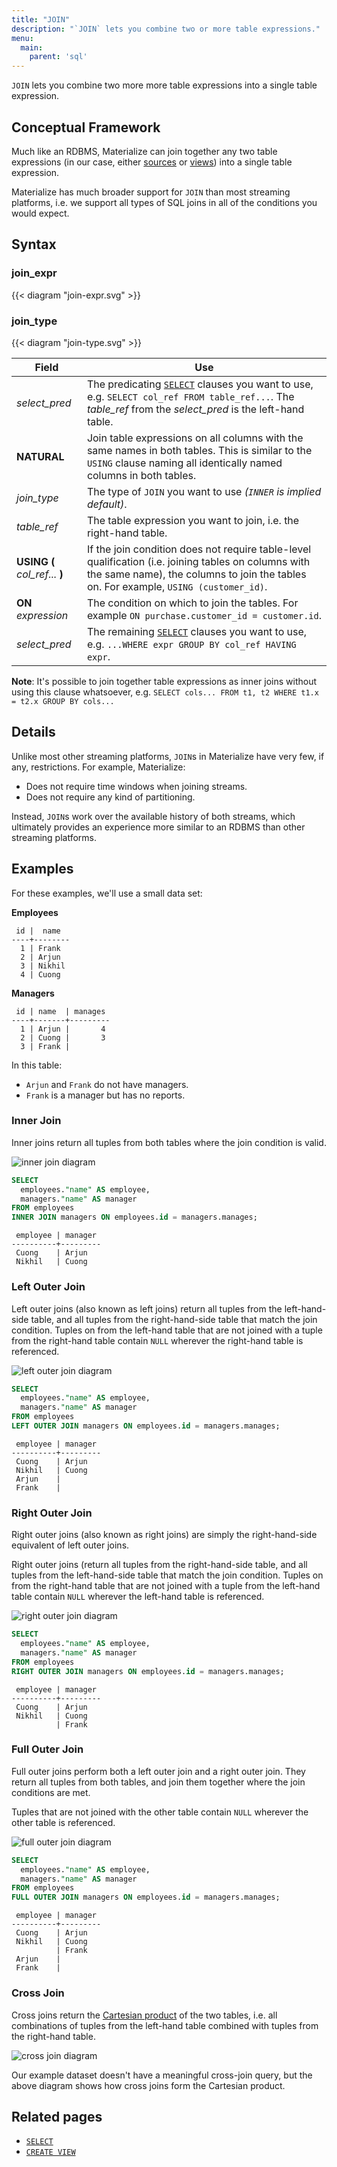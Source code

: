 ```yaml
---
title: "JOIN"
description: "`JOIN` lets you combine two or more table expressions."
menu:
  main:
    parent: 'sql'
---
```


`JOIN` lets you combine two more more table expressions into a single table
expression.

## Conceptual Framework

Much like an RDBMS, Materialize can join together any two table expressions (in
our case, either [sources](../create-source) or [views](../create-view)) into
a single table expression.

Materialize has much broader support for `JOIN` than most streaming platforms,
i.e. we support all types of SQL joins in all of the conditions you would
expect.

## Syntax

### join_expr

{{< diagram "join-expr.svg" >}}

### join_type

{{< diagram "join-type.svg" >}}

Field | Use
------|-----
_select&lowbar;pred_ | The predicating [`SELECT`](../select) clauses you want to use, e.g. `SELECT col_ref FROM table_ref...`. The _table&lowbar;ref_ from the _select&lowbar;pred_ is the left-hand table.
**NATURAL** | Join table expressions on all columns with the same names in both tables. This is similar to the `USING` clause naming all identically named columns in both tables.
_join&lowbar;type_ | The type of `JOIN` you want to use _(`INNER` is implied default)_.
_table&lowbar;ref_ | The table expression you want to join, i.e. the right-hand table.
**USING (** _col&lowbar;ref..._ **)** | If the join condition does not require table-level qualification (i.e. joining tables on columns with the same name), the columns to join the tables on. For example, `USING (customer_id)`.
**ON** _expression_ | The condition on which to join the tables. For example `ON purchase.customer_id = customer.id`.
_select&lowbar;pred_ | The remaining [`SELECT`](../select) clauses you want to use, e.g. `...WHERE expr GROUP BY col_ref HAVING expr`.

**Note**: It's possible to join together table expressions as inner joins without using this clause whatsoever, e.g. `SELECT cols... FROM t1, t2 WHERE t1.x = t2.x GROUP BY cols...`

## Details

Unlike most other streaming platforms, `JOIN`s in Materialize have very few, if
any, restrictions. For example, Materialize:

- Does not require time windows when joining streams.
- Does not require any kind of partitioning.

Instead, `JOIN`s work over the available history of both streams, which
ultimately provides an experience more similar to an RDBMS than other streaming
platforms.

## Examples

For these examples, we'll use a small data set:

**Employees**

```nofmt
 id |  name
----+--------
  1 | Frank
  2 | Arjun
  3 | Nikhil
  4 | Cuong
```

**Managers**

```nofmt
 id | name  | manages
----+-------+---------
  1 | Arjun |       4
  2 | Cuong |       3
  3 | Frank |
```

In this table:

- `Arjun` and `Frank` do not have managers.
- `Frank` is a manager but has no reports.

### Inner Join

Inner joins return all tuples from both tables where the join condition is
valid.

![inner join diagram](/images/join-inner.png)

```sql
SELECT
  employees."name" AS employee,
  managers."name" AS manager
FROM employees
INNER JOIN managers ON employees.id = managers.manages;
```
```nofmt
 employee | manager
----------+---------
 Cuong    | Arjun
 Nikhil   | Cuong
```

### Left Outer Join

Left outer joins (also known as left joins) return all tuples from the
left-hand-side table, and all tuples from the right-hand-side table that match
the join condition. Tuples on from the left-hand table that are not joined with
a tuple from the right-hand table contain `NULL` wherever the right-hand table
is referenced.

![left outer join diagram](/images/join-left-outer.png)

```sql
SELECT
  employees."name" AS employee,
  managers."name" AS manager
FROM employees
LEFT OUTER JOIN managers ON employees.id = managers.manages;
```
```nofmt
 employee | manager
----------+---------
 Cuong    | Arjun
 Nikhil   | Cuong
 Arjun    |
 Frank    |
 ```

### Right Outer Join

Right outer joins (also known as right joins) are simply the right-hand-side
equivalent of left outer joins.

Right outer joins (return all tuples from the right-hand-side table, and all
tuples from the left-hand-side table that match the join condition. Tuples on
from the right-hand table that are not joined with a tuple from the left-hand
table contain `NULL` wherever the left-hand table is referenced.

![right outer join diagram](/images/join-right-outer.png)

```sql
SELECT
  employees."name" AS employee,
  managers."name" AS manager
FROM employees
RIGHT OUTER JOIN managers ON employees.id = managers.manages;
```
```nofmt
 employee | manager
----------+---------
 Cuong    | Arjun
 Nikhil   | Cuong
          | Frank
 ```

### Full Outer Join

Full outer joins perform both a left outer join and a right outer join. They
return all tuples from both tables, and join them together where the join
conditions are met.

Tuples that are not joined with the other table contain `NULL` wherever the
other table is referenced.

![full outer join diagram](/images/join-full-outer.png)

```sql
SELECT
  employees."name" AS employee,
  managers."name" AS manager
FROM employees
FULL OUTER JOIN managers ON employees.id = managers.manages;
```
```nofmt
 employee | manager
----------+---------
 Cuong    | Arjun
 Nikhil   | Cuong
          | Frank
 Arjun    |
 Frank    |
```

### Cross Join

Cross joins return the [Cartesian
product](https://en.wikipedia.org/wiki/Cartesian_product) of the two tables,
i.e. all combinations of tuples from the left-hand table combined with tuples
from the right-hand table.

![cross join diagram](/images/join-cross.png)

Our example dataset doesn't have a meaningful cross-join query, but the above
diagram shows how cross joins form the Cartesian product.

## Related pages

- [`SELECT`](../select)
- [`CREATE VIEW`](../create-view)
